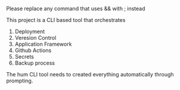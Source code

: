 Please replace any command that uses && with ; instead

This project is a CLI based tool that orchestrates
1. Deployment
2. Veresion Control
3. Application Framework
4. Github Actions
5. Secrets
6. Backup process

The hum CLI tool needs to created everything automatically through prompting.